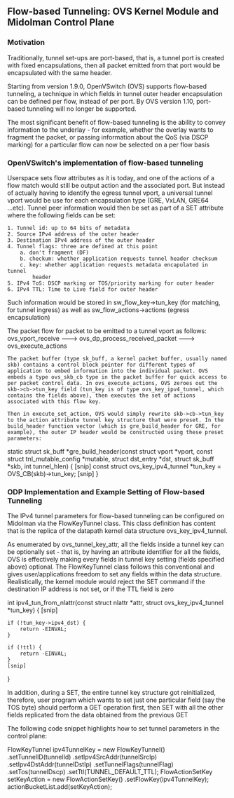 ## Flow-based Tunneling: OVS Kernel Module and Midolman Control Plane

### Motivation

Traditionally, tunnel set-ups are port-based, that is, a tunnel port is created with fixed encapsulations, then all packet emitted from that port would be encapsulated with the same header.

Starting from version 1.9.0, OpenVSwitch (OVS) supports flow-based tunneling, a technique in which fields in tunnel outer header encapsulation can be defined per flow, instead of per port. By OVS version 1.10, port-based tunneling will no longer be supported.

The most significant benefit of flow-based tunneling is the ability to convey information to the underlay - for example, whether the overlay wants to fragment the packet, or passing information about the QoS (via DSCP marking) for a particular flow can now be selected on a per flow basis

### OpenVSwitch's implementation of flow-based tunneling
Userspace sets flow attributes as it is today, and one of the actions of a flow match would still be output action and the associated port. But instead of actually having to identify the egress tunnel vport, a universal tunnel vport would be use for each encapsulation type (GRE, VxLAN, GRE64 ...etc). Tunnel peer information would then be set as part of a SET attribute where the following fields can be set:

    1. Tunnel id: up to 64 bits of metadata
    2. Source IPv4 address of the outer header
    3. Destination IPv4 address of the outer header
    4. Tunnel flags: three are defined at this point
        a. don't fragment (DF)
        b. checkum: whether application requests tunnel header checksum
        c. key: whether application requests metadata encapulated in tunnel
            header
    5. IPv4 ToS: DSCP marking or TOS/priority marking for outer header
    6. IPv4 TTL: Time to Live field for outer header

Such information would be stored in sw_flow_key->tun_key (for matching, for tunnel ingress) as well as sw_flow_actions->actions (egress encapsulation)

The packet flow for packet to be emitted to a tunnel vport as follows:
ovs_vport_receive
    ---> ovs_dp_process_received_packet
        ---> ovs_execute_actions

    The packet buffer (type sk_buff, a kernel packet buffer, usually named skb) contains a control block pointer for different types of application to embed information into the individual packet. OVS embeds a type ovs_skb_cb type in the packet buffer for quick access to per packet control data. In ovs_execute_actions, OVS zeroes out the skb->cb->tun_key field (tun_key is of type ovs_key_ipv4_tunnel, which contains the fields above), then executes the set of actions associated with this flow key. 
    
    Then in execute_set_action, OVS would simply rewrite skb->cb->tun_key to the action attribute tunnel key structure that were preset. In the build_header function vector (which is gre_build_header for GRE, for example), the outer IP header would be constructed using these preset parameters:

static struct sk_buff *gre_build_header(const struct vport *vport,
                     const struct tnl_mutable_config *mutable,
                     struct dst_entry *dst,
                     struct sk_buff *skb,
                     int tunnel_hlen)
{
[snip]
    const struct ovs_key_ipv4_tunnel *tun_key = OVS_CB(skb)->tun_key;
[snip]
}


### ODP Implementation and Example Setting of Flow-based Tunneling

The IPv4 tunnel parameters for flow-based tunneling can be configured on Midolman via the FlowKeyTunnel class. This class definition has content that is the replica of the datapath kernel data structure ovs_key_ipv4_tunnel.

As enumerated by ovs_tunnel_key_attr, all the fields inside a tunnel key can be optionally set - that is, by having an attribute identifier for all the fields, OVS is effectively making every fields in tunnel key setting (fields specified above) optional. The FlowKeyTunnel class follows this conventional and gives user/applications freedom to set any fields within the data structure. Realistically, the kernel module would reject the SET command if the destination IP address is not set, or if the TTL field is zero

int ipv4_tun_from_nlattr(const struct nlattr *attr,
             struct ovs_key_ipv4_tunnel *tun_key)
{
    [snip]


    if (!tun_key->ipv4_dst) {
        return -EINVAL;
    }

    if (!ttl) {
        return -EINVAL;
    }
    [snip]
}

In addition, during a SET, the entire tunnel key structure got reinitialized, therefore, user program which wants to set just one particular field (say the TOS byte) should perform a GET operation first, then SET with all the other fields replicated from the data obtained from the previous GET

The following code snippet highlights how to set tunnel parameters in the control plane:

FlowKeyTunnel ipv4TunnelKey = new FlowKeyTunnel()
                                .setTunnelID(tunnelId)
                                .setIpv4SrcAddr(tunnelSrcIp)
                                .setIpv4DstAddr(tunnelDstIp)
                                .setTunnelFlags(tunnelFlag)
                                .setTos(tunnelDscp)
                                .setTtl(TUNNEL_DEFAULT_TTL);
FlowActionSetKey setKeyAction = new FlowActionSetKey()
                                .setFlowKey(ipv4TunnelKey);
actionBucketList.add(setKeyAction);

